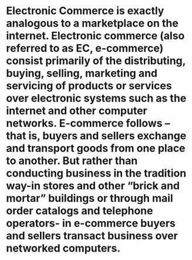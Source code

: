 # Electronic Commerce is exactly analogous to a marketplace on the internet. Electronic commerce (also referred to as EC, e-commerce) consist primarily of the distributing, buying, selling, marketing and servicing of products or services over electronic systems such as the internet and other computer networks. E-commerce follows – that is, buyers and sellers exchange and transport goods from one place to another. But rather than conducting business in the tradition way-in stores and other “brick and mortar” buildings or through mail order catalogs and telephone operators- in e-commerce buyers and sellers transact business over networked computers.
